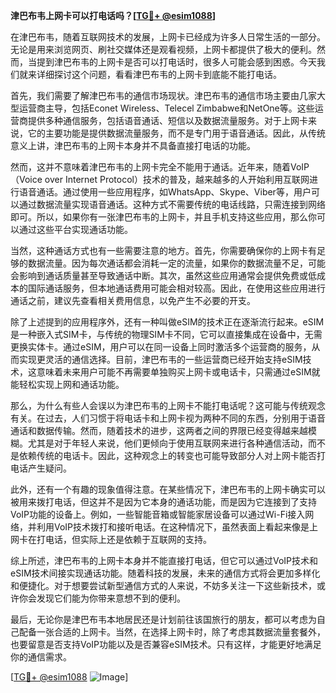**津巴布韦上网卡可以打电话吗？[[TG💪+ @esim1088](https://t.me/s/esim1088)]**

在津巴布韦，随着互联网技术的发展，上网卡已经成为许多人日常生活的一部分。无论是用来浏览网页、刷社交媒体还是观看视频，上网卡都提供了极大的便利。然而，当提到津巴布韦的上网卡是否可以打电话时，很多人可能会感到困惑。今天我们就来详细探讨这个问题，看看津巴布韦的上网卡到底能不能打电话。

首先，我们需要了解津巴布韦的通信市场现状。津巴布韦的通信市场主要由几家大型运营商主导，包括Econet Wireless、Telecel Zimbabwe和NetOne等。这些运营商提供多种通信服务，包括语音通话、短信以及数据流量服务。对于上网卡来说，它的主要功能是提供数据流量服务，而不是专门用于语音通话。因此，从传统意义上讲，津巴布韦的上网卡本身并不具备直接打电话的功能。

然而，这并不意味着津巴布韦的上网卡完全不能用于通话。近年来，随着VoIP（Voice over Internet Protocol）技术的普及，越来越多的人开始利用互联网进行语音通话。通过使用一些应用程序，如WhatsApp、Skype、Viber等，用户可以通过数据流量实现语音通话。这种方式不需要传统的电话线路，只需连接到网络即可。所以，如果你有一张津巴布韦的上网卡，并且手机支持这些应用，那么你可以通过这些平台实现通话功能。

当然，这种通话方式也有一些需要注意的地方。首先，你需要确保你的上网卡有足够的数据流量。因为每次通话都会消耗一定的流量，如果你的数据流量不足，可能会影响到通话质量甚至导致通话中断。其次，虽然这些应用通常会提供免费或低成本的国际通话服务，但本地通话费用可能会相对较高。因此，在使用这些应用进行通话之前，建议先查看相关费用信息，以免产生不必要的开支。

除了上述提到的应用程序外，还有一种叫做eSIM的技术正在逐渐流行起来。eSIM是一种嵌入式SIM卡，与传统的物理SIM卡不同，它可以直接集成在设备中，无需更换实体卡。通过eSIM，用户可以在同一设备上同时激活多个运营商的服务，从而实现更灵活的通信选择。目前，津巴布韦的一些运营商已经开始支持eSIM技术，这意味着未来用户可能不再需要单独购买上网卡或电话卡，只需通过eSIM就能轻松实现上网和通话功能。

那么，为什么有些人会误以为津巴布韦的上网卡不能打电话呢？这可能与传统观念有关。在过去，人们习惯于将电话卡和上网卡视为两种不同的东西，分别用于语音通话和数据传输。然而，随着技术的进步，这两者之间的界限已经变得越来越模糊。尤其是对于年轻人来说，他们更倾向于使用互联网来进行各种通信活动，而不是依赖传统的电话卡。因此，这种观念上的转变也可能导致部分人对上网卡能否打电话产生疑问。

此外，还有一个有趣的现象值得注意。在某些情况下，津巴布韦的上网卡确实可以被用来拨打电话，但这并不是因为它本身的通话功能，而是因为它连接到了支持VoIP功能的设备上。例如，一些智能音箱或智能家居设备可以通过Wi-Fi接入网络，并利用VoIP技术拨打和接听电话。在这种情况下，虽然表面上看起来像是上网卡在打电话，但实际上还是依赖于互联网的支持。

综上所述，津巴布韦的上网卡本身并不能直接打电话，但它可以通过VoIP技术和eSIM技术间接实现通话功能。随着科技的发展，未来的通信方式将会更加多样化和便捷化。对于想要尝试新型通信方式的人来说，不妨多关注一下这些新技术，或许你会发现它们能为你带来意想不到的便利。

最后，无论你是津巴布韦本地居民还是计划前往该国旅行的朋友，都可以考虑为自己配备一张合适的上网卡。当然，在选择上网卡时，除了考虑其数据流量套餐外，也要留意是否支持VoIP功能以及是否兼容eSIM技术。只有这样，才能更好地满足你的通信需求。

[[TG💪+ @esim1088](https://t.me/s/esim1088) ![Image](https://i.postimg.cc/4NQfJmqS/Snipaste-2025-05-13-00-14-12.png)]